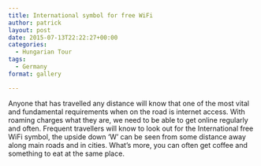 ```yaml
---
title: International symbol for free WiFi
author: patrick
layout: post
date: 2015-07-13T22:22:27+00:00
categories:
  - Hungarian Tour
tags:
  - Germany
format: gallery

---
```

Anyone that has travelled any distance will know that one of the most vital and fundamental requirements when on the road is internet access. With roaming charges what they are, we need to be able to get online regularly and often. Frequent travellers will know to look out for the International free WiFi symbol, the upside down ‘W’ can be seen from some distance away along main roads and in cities. What’s more, you can often get coffee and something to eat at the same place.